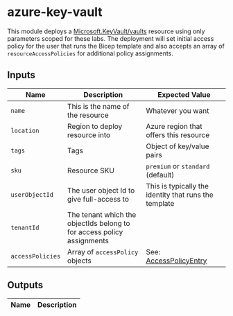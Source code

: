 # azure-key-vault

This module deploys a [Microsoft.KeyVault/vaults](https://learn.microsoft.com/azure/templates/microsoft.keyvault/vaults?pivots=deployment-language-bicep) resource using only parameters scoped for these labs. The deployment will set initial access policy for the user that runs the Bicep template and also accepts an array of `resourceAccessPolicies` for additional policy assignments.

## Inputs

| Name | Description | Expected Value |
|------|-------------|----------------|
| `name` | This is the name of the resource | Whatever you want |
| `location` | Region to deploy resource into | Azure region that offers this resource |
| `tags` | Tags | Object of key/value pairs |
| `sku` | Resource SKU | `premium` or `standard` (default) |
| `userObjectId` | The user object Id to give full-access to | This is typically the identity that runs the template |
| `tenantId` | The tenant which the objectIds belong to for access policy assignments | |
| `accessPolicies` | Array of `accessPolicy` objects | See: [AccessPolicyEntry](https://learn.microsoft.com/azure/templates/microsoft.keyvault/vaults?pivots=deployment-language-bicep#accesspolicyentry) |

## Outputs

| Name | Description |
|------|-------------|

